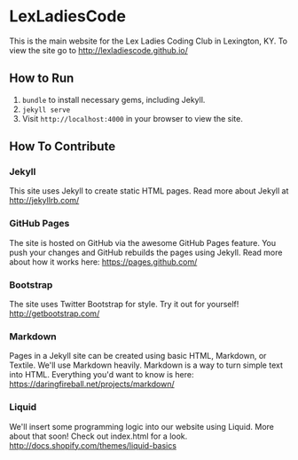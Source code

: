 # LexLadiesCode

This is the main website for the Lex Ladies Coding Club in Lexington, KY. To view the site go to http://lexladiescode.github.io/

## How to Run

1. `bundle` to install necessary gems, including Jekyll.
1. `jekyll serve`
1. Visit `http://localhost:4000` in your browser to view the site.

## How To Contribute

### Jekyll

This site uses Jekyll to create static HTML pages. Read more about Jekyll at http://jekyllrb.com/

### GitHub Pages

The site is hosted on GitHub via the awesome GitHub Pages feature. You push your changes and GitHub rebuilds the pages using Jekyll. Read more about how it works here: https://pages.github.com/

### Bootstrap

The site uses Twitter Bootstrap for style. Try it out for yourself! http://getbootstrap.com/

### Markdown

Pages in a Jekyll site can be created using basic HTML, Markdown, or Textile. We'll use Markdown heavily. Markdown is a way to turn simple text into HTML. Everything you'd want to know is here: https://daringfireball.net/projects/markdown/

### Liquid

We'll insert some programming logic into our website using Liquid. More about that soon! Check out index.html for a look. http://docs.shopify.com/themes/liquid-basics
